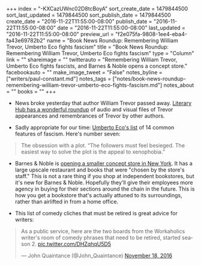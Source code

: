+++
index = "-KXCazUWnc02D8tcBoyA"
sort_create_date = 1479844500
sort_last_updated = 1479844500
sort_publish_date = 1479844500
create_date = "2016-11-22T11:55:00-08:00"
publish_date = "2016-11-22T11:55:00-08:00"
date = "2016-11-22T11:55:00-08:00"
last_updated = "2016-11-22T11:55:00-08:00"
preview_url = "f2e075fa-9808-1ee4-eba4-fa43e69782b2"
name = "Book News Roundup: Remembering William Trevor, Umberto Eco fights fascism"
title = "Book News Roundup: Remembering William Trevor, Umberto Eco fights fascism"
type = "Column"
link = ""
shareimage = ""
twitterauto = "Remembering William Trevor, Umberto Eco fights fascists, and Barnes & Noble opens a concept store."
facebookauto = ""
make_image_tweet = "False"
notes_byline = ["writers/paul-constant.md"]
notes_tags = ["notes/book-news-roundup-remembering-william-trevor-umberto-eco-fights-fascism.md"]
notes_about = ""
books = ""
+++
* News broke yesterday that author William Trevor passed away. [Literary Hub has a wonderful roundup](http://lithub.com/remembering-william-trevor/) of audio and visual files of Trevor appearances and remembrances of Trevor by other authors.

* Sadly appropriate for our time: [Umberto Eco's list](http://www.openculture.com/2016/11/umberto-eco-makes-a-list-of-the-14-common-features-of-fascism.html) of 14 common features of fascism. Here's number seven:

<blockquote>The obsession with a plot. “The followers must feel besieged. The easiest way to solve the plot is the appeal to xenophobia.”</blockquote>

* Barnes &  Noble is [opening a smaller concept store in New York](http://www.lohud.com/story/news/local/westchester/eastchester/2016/11/21/barnes-noble-opening-5-things-know/94220606/). It has a large upscale restaurant and books that were "chosen by the store's staff." This is not a rare thing if you shop at independent bookstores, but it's new for Barnes & Noble. Hopefully they'll give their employees more agency in buying for their sections around the chain in the future. This is how you get a bookstore that's actually attuned to its surroundings, rather than airlifted in from a home office.

* This list of comedy cliches that must be retired is great advice for writers:

<blockquote class="twitter-tweet" data-lang="en"><p lang="en" dir="ltr">As a public service, here are the two boards from the Workaholics writer&#39;s room of comedy phrases that need to be retired, started season 2. <a href="https://t.co/DHZqhqU5D5">pic.twitter.com/DHZqhqU5D5</a></p>&mdash; John Quaintance (@John_Quaintance) <a href="https://twitter.com/John_Quaintance/status/799751549610168320">November 18, 2016</a></blockquote>
